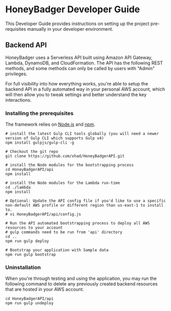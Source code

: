 # HoneyBadger Developer Guide

This Developer Guide provides instructions on setting up the project pre-requisites manually in your developer environment.


## Backend API

HoneyBadger uses a Serverless API built using Amazon API Gateway, Lambda, DynamoDB, and CloudFormation. The API has the following REST methods, and some methods can only be called by users with "Admin" privileges.

For full visibility into how everything works, you're able to setup the backend API in a fully automated way in your personal AWS account, which will then allow you to tweak settings and better understand the key interactions.

### Installing the prerequisites

The framework relies on [Node.js] and [npm].

    # install the latest Gulp CLI tools globally (you will need a newer version of Gulp CLI which supports Gulp v4)
    npm install gulpjs/gulp-cli -g

    # Checkout the git repo
    git clone https://github.com/xhad/HoneyBadgerAPI.git
    
    # install the Node modules for the bootstrapping process 
    cd HoneyBadgerAPI/api
    npm install
    
    # install the Node modules for the Lambda run-time
    cd ./lambda
    npm install
    
    # Optional: Update the API config file if you'd like to use a specific non-default AWS profile or different region than us-east-1 to install to.
    # vi HoneyBadgerAPI/api/config.js

    # Run the API automated bootstrapping process to deploy all AWS resources to your account
    # gulp commands need to be run from 'api' directory
    cd ..
    npm run gulp deploy
    
    # Bootstrap your application with Sample data
    npm run gulp bootstrap



### Uninstallation

When you're through testing and using the application, you may run the following command to delete any previously created backend resources that are hosted in your AWS account.

    cd HoneyBadgerAPI/api
    npm run gulp undeploy

[AWS Cognito]:https://aws.amazon.com/cognito/
[AWS Lambda]:https://aws.amazon.com/lambda/ 
[Amazon DynamoDB]:https://aws.amazon.com/dynamodb/
[Amazon API Gateway]:https://aws.amazon.com/api-gateway/
[AWS CloudFormation]:https://aws.amazon.com/cloudformation/
[Vysor]:https://www.vysor.io/
[Chrome's remote debugger tool]:https://developers.google.com/web/tools/chrome-devtools/remote-debugging/
[Node.js]:https://nodejs.org/en/download/
[npm]:https://www.npmjs.com/
[Apache Cordova]:https://cordova.apache.org/
[HoneyBadger Mobile app]:/app/docs/images/screenshot-small.png?raw=true
[HoneyBadger API]:/api/docs/images/HoneyBadger-api.png?raw=true
[HoneyBadger Mobile App architecture]:/app/docs/images/HoneyBadger-app-architecture.png?raw=true
[Ionic2 framework]:http://ionicframework.com/docs/v2/
[Angular 2]:https://angular.io/
[TypeScript 2.0]:https://www.typescriptlang.org/index.html
[AWS re:Invent 2016: Serverless Authentication and Authorization: Identity Management for Serverless Architectures (MBL306)]:https://www.youtube.com/watch?v=n4hsWVXCuVI&list=PLhr1KZpdzukdAg4bXtTfICuFeZFC_H2Xq&index=6
[AWS re:Invent 2016]: https://reinvent.awsevents.com/
[User Groups]:http://docs.aws.amazon.com/cognito/latest/developerguide/cognito-user-pools-user-groups.html

